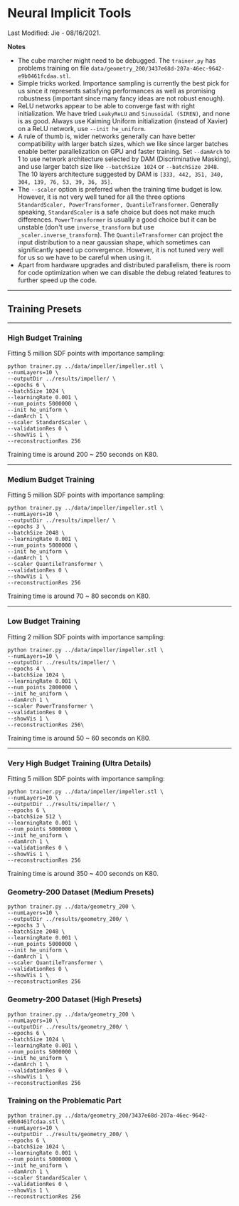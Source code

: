 # Neural Implicit Tools
Last Modified: Jie - 08/16/2021.

**Notes**
- The cube marcher might need to be debugged. The `trainer.py` has problems training on file `data/geometry_200/3437e68d-207a-46ec-9642-e9b0461fcdaa.stl`.
- Simple tricks worked. Importance sampling is currently the best pick for us since it represents satisfying performances as well as promising robustness (important since many fancy ideas are not robust enough).
- ReLU networks appear to be able to converge fast with right initialization. We have tried `LeakyReLU` and `Sinusoidal (SIREN)`, and none is as good. Always use Kaiming Uniform initialization (instead of Xavier) on a ReLU network, use `--init he_uniform`.
- A rule of thumb is, wider networks generally can have better compatibility with larger batch sizes, which we like since larger batches enable better parallelization on GPU and faster training. Set `--damArch` to 1 to use network architecture selected by DAM (Discriminative Masking), and use larger batch size like `--batchSize 1024` or `--batchSize 2048`. The 10 layers architecture suggested by DAM is `[333, 442, 351, 340, 304, 139, 76, 53, 39, 36, 35]`.
- The `--scaler` option is preferred when the training time budget is low. However, it is not very well tuned for all the three options `StandardScaler, PowerTransformer, QuantileTransformer`. Generally speaking, `StandardScaler` is a safe choice but does not make much differences. `PowerTransformer` is usually a good choice but it can be unstable (don't use `inverse_transform` but use `_scaler.inverse_transform`). The `QuantileTransformer` can project the input distribution to a near gaussian shape, which sometimes can significantly speed up convergence. However, it is not tuned very well for us so we have to be careful when using it.
- Apart from hardware upgrades and distributed parallelism, there is room for code optimization when we can disable the debug related features to further speed up the code.

-----

## Training Presets

----
### High Budget Training
Fitting 5 million SDF points with importance sampling:

```
python trainer.py ../data/impeller/impeller.stl \
--numLayers=10 \
--outputDir ../results/impeller/ \
--epochs 6 \
--batchSize 1024 \
--learningRate 0.001 \
--num_points 5000000 \
--init he_uniform \
--damArch 1 \
--scaler StandardScaler \
--validationRes 0 \
--showVis 1 \
--reconstructionRes 256
```
Training time is around 200 ~ 250 seconds on K80.

----
### Medium Budget Training
Fitting 5 million SDF points with importance sampling:

```
python trainer.py ../data/impeller/impeller.stl \
--numLayers=10 \
--outputDir ../results/impeller/ \
--epochs 3 \
--batchSize 2048 \
--learningRate 0.001 \
--num_points 5000000 \
--init he_uniform \
--damArch 1 \
--scaler QuantileTransformer \
--validationRes 0 \
--showVis 1 \
--reconstructionRes 256
```
Training time is around 70 ~ 80 seconds on K80.

---
### Low Budget Training
Fitting 2 million SDF points with importance sampling:

```
python trainer.py ../data/impeller/impeller.stl \
--numLayers=10 \
--outputDir ../results/impeller/ \
--epochs 4 \
--batchSize 1024 \
--learningRate 0.001 \
--num_points 2000000 \
--init he_uniform \
--damArch 1 \
--scaler PowerTransformer \
--validationRes 0 \
--showVis 1 \
--reconstructionRes 256\
```
Training time is around 50 ~ 60 seconds on K80.

---
### Very High Budget Training (Ultra Details)
Fitting 5 million SDF points with importance sampling:

```
python trainer.py ../data/impeller/impeller.stl \
--numLayers=10 \
--outputDir ../results/impeller/ \
--epochs 6 \
--batchSize 512 \
--learningRate 0.001 \
--num_points 5000000 \
--init he_uniform \
--damArch 1 \
--validationRes 0 \
--showVis 1 \
--reconstructionRes 256
```
Training time is around 350 ~ 400 seconds on K80.

### Geometry-200 Dataset (Medium Presets)
```
python trainer.py ../data/geometry_200 \
--numLayers=10 \
--outputDir ../results/geometry_200/ \
--epochs 3 \
--batchSize 2048 \
--learningRate 0.001 \
--num_points 5000000 \
--init he_uniform \
--damArch 1 \
--scaler QuantileTransformer \
--validationRes 0 \
--showVis 1 \
--reconstructionRes 256
```
### Geometry-200 Dataset (High Presets)
```
python trainer.py ../data/geometry_200 \
--numLayers=10 \
--outputDir ../results/geometry_200/ \
--epochs 6 \
--batchSize 1024 \
--learningRate 0.001 \
--num_points 5000000 \
--init he_uniform \
--damArch 1 \
--validationRes 0 \
--showVis 1 \
--reconstructionRes 256
```

### Training on the Problematic Part
```
python trainer.py ../data/geometry_200/3437e68d-207a-46ec-9642-e9b0461fcdaa.stl \
--numLayers=10 \
--outputDir ../results/geometry_200/ \
--epochs 6 \
--batchSize 1024 \
--learningRate 0.001 \
--num_points 5000000 \
--init he_uniform \
--damArch 1 \
--scaler StandardScaler \
--validationRes 0 \
--showVis 1 \
--reconstructionRes 256
```